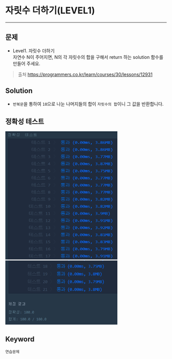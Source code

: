 # 자릿수 더하기(LEVEL1)
---
## 문제
- Level1. 자릿수 더하기</br>
자연수 N이 주어지면, N의 각 자릿수의 합을 구해서 return 하는 solution 함수를 만들어 주세요.

> 출처 https://programmers.co.kr/learn/courses/30/lessons/12931

## Solution
- ```반복문```을 통하여 ```10```으로 나눈 나머지들의 합이 ```자릿수의 합```이니 그 값을 반환합니다.

## 정확성 테스트
<img src="Lv1-22_confirm1.PNG" width ="350" height="400">
<img src="Lv1-22_confirm2.PNG" width ="350" height="200">

## Keyword
```연습문제```
